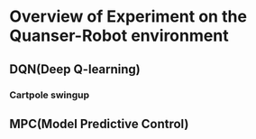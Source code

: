 # Overview of Experiment on the Quanser-Robot environment

## DQN(Deep Q-learning)

### Cartpole swingup





## MPC(Model Predictive Control)




